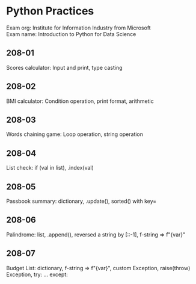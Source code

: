 # Python Practices

Exam org: Institute for Information Industry from Microsoft  
Exam name: Introduction to Python for Data Science  

## 208-01
Scores calculator: Input and print, type casting  

## 208-02
BMI calculator: Condition operation, print format, arithmetic  

## 208-03
Words chaining game: Loop operation, string operation  

## 208-04
List check: if (val in list), .index(val)  

## 208-05
Passbook summary: dictionary, .update(), sorted() with key=  

## 208-06
Palindrome: list, .append(), reversed a string by [::-1], f-string => f"{var}"  

## 208-07
Budget List: dictionary, f-string => f"{var}", custom Exception, raise(throw) Exception, try: ... except:  
